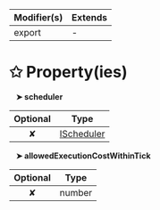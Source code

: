 | Modifier(s)                            | Extends                                    |
|----------------------------------------|--------------------------------------------|
| export | - |

# &#10025; Property(ies)

&nbsp;&nbsp; **&#10148; scheduler**

| Optional                           | Type                         |
|:----------------------------------:|------------------------------|
| ✘ | [IScheduler](/runtime/variable/scheduler/ischeduler.md) |

&nbsp;&nbsp; **&#10148; allowedExecutionCostWithinTick**

| Optional                           | Type                         |
|:----------------------------------:|------------------------------|
| ✘ | number |